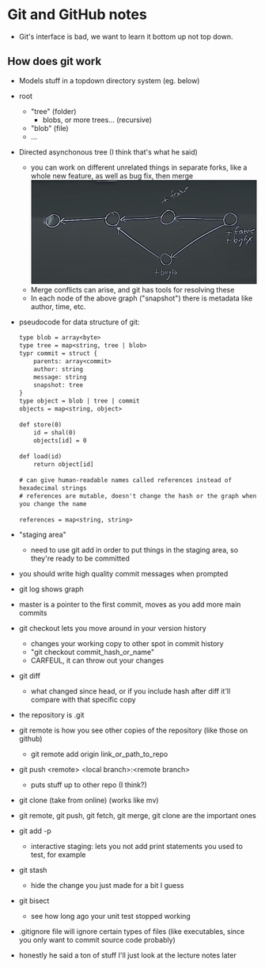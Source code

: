 # Git and GitHub notes

* Git's interface is bad, we want to learn it bottom up not top down.

## How does git work

* Models stuff in a topdown directory system (eg. below)

* root
    * "tree" (folder)
        * blobs, or more trees... (recursive)
    * "blob" (file)
    * ...

* Directed asynchonous tree (I think that's what he said)
    * you can work on different unrelated things in separate forks, like a whole new feature, as well as bug fix, then merge
![Picture of tree](git-diagram.png)
    * Merge conflicts can arise, and git has tools for resolving these
    * In each node of the above graph ("snapshot") there is metadata like author, time, etc.

* pseudocode for data structure of git:
    ```
    type blob = array<byte>
    type tree = map<string, tree | blob>
    typr commit = struct {
        parents: array<commit>
        author: string
        message: string
        snapshot: tree
    }
    type object = blob | tree | commit
    objects = map<string, object>

    def store(0)
        id = shal(0)
        objects[id] = 0

    def load(id)
        return object[id]

    # can give human-readable names called references instead of hexadecimal strings 
    # references are mutable, doesn't change the hash or the graph when you change the name

    references = map<string, string> 
    ```
    
* "staging area"
    * need to use git add in order to put things in the staging area, so they're ready to be committed
* you should write high quality commit messages when prompted
* git log shows graph
* master is a pointer to the first commit, moves as you add more main commits
* git checkout lets you move around in your version history
    * changes your working copy to other spot in commit history
    * "git checkout commit_hash_or_name"
    * CARFEUL, it can throw out your changes
* git diff
    * what changed since head, or if you include hash after diff it'll compare with that specific copy


* the repository is .git
* git remote is how you see other copies of the repository (like those on github)
    * git remote add origin link_or_path_to_repo
* git push \<remote> \<local branch>:\<remote branch>
    * puts stuff up to other repo (I think?)

* git clone (take from online) (works like mv)
* git remote, git push, git fetch, git merge, git clone are the important ones
* git add -p 
    * interactive staging: lets you not add print statements you used to test, for example
* git stash
    * hide the change you just made for a bit I guess
* git bisect
    * see how long ago your unit test stopped working
* .gitignore file will ignore certain types of files (like executables, since you only want to commit source code probably)


* honestly he said a ton of stuff I'll just look at the lecture notes later